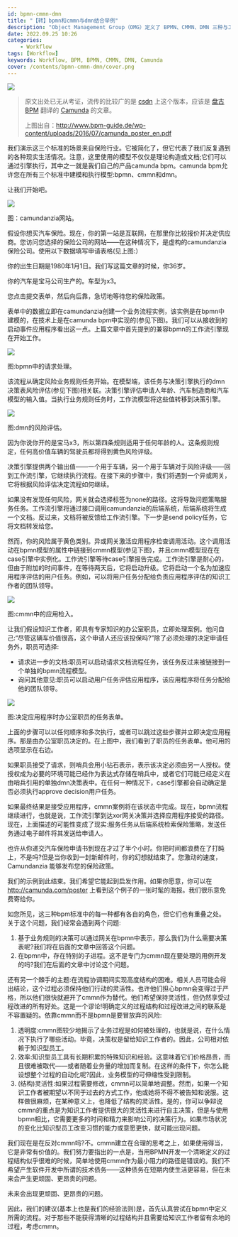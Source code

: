 ```yaml
---
id: bpmn-cmmn-dmn
title: "【转】bpmn和cmmn与dmn结合举例"
description: "Object Management Group（OMG）定义了 BPMN、CMMN、DMN 三种与工作流相关的规范，本文以一个实例介绍了这三种模型的区别和使用场景"
date: 2022.09.25 10:26
categories:
    - Workflow
tags: [Workflow]
keywords: Workflow, BPM, BPMN, CMMN, DMN, Camunda
cover: /contents/bpmn-cmmn-dmn/cover.png
---
```


![](/contents/bpmn-cmmn-dmn/cover.png)

> 原文出处已无从考证，流传的比较广的是 [csdn](https://blog.csdn.net/qq_30739519/article/details/106622771) 上这个版本，应该是 [盘古BPM](http://pangubpm.com/) 翻译的 [Camunda](https://camunda.com/) 的文章。
> 
> 上图出自：http://www.bpm-guide.de/wp-content/uploads/2016/07/camunda_poster_en.pdf

我们演示这三个标准的场景来自保险行业。它被简化了，但它代表了我们反复遇到的各种现实生活情况。注意，这里使用的模型不仅仅是理论构造或文档;它们可以通过引擎执行，其中之一就是我们自己的产品camunda bpm。camunda bpm允许您在所有三个标准中建模和执行模型:bpmn、cmmn和dmn。

让我们开始吧。

![](/contents/bpmn-cmmn-dmn/website.png)

图：camundanzia网站。

假设你想买汽车保险。现在，你的第一站是互联网，在那里你比较报价并决定供应商。您访问您选择的保险公司的网站——在这种情况下，是虚构的camundanzia保险公司。使用以下数据填写申请表格(见上图:）

你的出生日期是1980年1月1日。我们写这篇文章的时候，你36岁。

你的汽车是宝马公司生产的。车型为x3。

您点击提交表单，然后向后靠，急切地等待您的保险政策。

表单中的数据立即在camundanzia创建一个业务流程实例，该实例是在bpmn中建模的，在技术上是在camunda bpm中实现的(参见下图)。我们可以从接收到的启动事件应用程序看出这一点。上篇文章中首先提到的兼容bpmn的工作流引擎现在开始工作。

![](/contents/bpmn-cmmn-dmn/bpmn.png)

图:bpmn中的请求处理。

该流程从确定风险业务规则任务开始。在模型端，该任务与决策引擎执行的dmn决策表风险评估(参见下图)相关联。决策引擎评估申请人年龄、汽车制造商和汽车模型的输入值。当执行业务规则任务时，工作流模型将这些值转移到决策引擎。

![](/contents/bpmn-cmmn-dmn/dmn.png)

图:dmn的风险评估。

因为你说你开的是宝马x3，所以第四条规则适用于任何年龄的人。这条规则规定，任何高价值车辆的驾驶员都将得到黄色风险评级。

决策引擎提供两个输出值——一个用于车辆，另一个用于车辆对于风险评级——回到工作流引擎，它继续执行流程。在接下来的步骤中，我们将遇到一个异或网关，它将根据风险评估决定流程如何继续。

如果没有发现任何风险，网关就会选择标签为none的路径。这将导致问题策略服务任务。工作流引擎将通过接口调用camundanzia的后端系统，后端系统将生成一个文档。反过来，文档将被反馈给工作流引擎。下一步是send policy任务，它将文档转发给您。

然而，你的风险属于黄色类别。异或网关激活应用程序检查调用活动。这个调用活动在bpmn模型的属性中链接到cmmn模型(参见下图)，并且cmmn模型现在在case引擎中实例化。工作流引擎等待case引擎报告完成。工作流引擎是耐心的，但由于附加的时间事件，在等待两天后，它将启动升级。它将启动一个名为加速应用程序评估的用户任务。例如，可以将用户任务分配给负责应用程序评估的知识工作者的团队领导。

![](/contents/bpmn-cmmn-dmn/cmmn.png)

图:cmmn中的应用检入。

让我们假设知识工作者，即具有专家知识的办公室职员，立即处理案例。他问自己:“尽管这辆车价值很高，这个申请人还应该投保吗?”除了必须处理的决定申请任务外，职员可选择:

* 请求进一步的文档:职员可以启动请求文档流程任务，该任务反过来被链接到一个单独的bpmn流程模型。
* 询问其他意见:职员可以启动用户任务评估应用程序，该应用程序将任务分配给他的团队领导。

![](/contents/bpmn-cmmn-dmn/decide.png)

图:决定应用程序时办公室职员的任务表单。

上面的步骤可以以任何顺序和多次执行，或者可以跳过这些步骤并立即决定应用程序。那是由办公室职员决定的。在上图中，我们看到了职员的任务表单。他可用的选项显示在右边。

如果职员接受了请求，则哨兵会用小钻石表示，表示该决定必须由另一人授权。使授权成为必要的环境可能已经作为表达式存储在哨兵中，或者它们可能已经定义在由哨兵引用的单独dmn决策表中。在任何一种情况下，case引擎都会自动确定是否必须执行approve decision用户任务。

如果最终结果是接受应用程序，cmmn案例将在该状态中完成。现在，bpmn流程继续进行，也就是说，工作流引擎到达xor网关决策并选择应用程序接受的路径。现在，上面描述的可能性变成了现实:服务任务从后端系统检索保险策略，发送任务通过电子邮件将其发送给申请人。

也许从你递交汽车保险申请书到现在才过了半个小时。你把时间都浪费在了打盹上，不是吗?但是当你收到一封新邮件时，你的幻想就结束了。您激动的速度，Camundanzia  能够发布您的保险政策。

我们的示例到此结束。我们希望它能起到启发作用。如果你愿意，你可以在 http://camunda.com/poster 上看到这个例子的一张时髦的海报。我们很乐意免费寄给你。

如您所见，这三种bpm标准中的每一种都有各自的角色，但它们也有重叠之处。关于这个问题，我们经常会遇到两个问题:

1. 基于业务规则的决策可以通过网关在bpmn中表示，那么我们为什么需要决策表呢?我们将在后面的文章中回答这个问题。
1. 在bpmn中，存在特别的子进程。这不是专门为cmmn现在要处理的用例开发的吗?我们在后面的文章中讨论这个问题。

还有另一个棘手的主题:在流程协调期间实现高度结构的困难。相关人员可能会得出结论，这个过程必须保持他们行动的灵活性。也许他们担心bpmn会变得过于严格，所以他们很快就避开了cmmn作为替代。他们希望保持灵活性，但仍然享受过程改进的所有好处。这是一个谬论!明确定义的过程结构和过程改进之间的联系是不容置疑的。依靠cmmn而不是bpmn是要冒放弃的风险:

1. 透明度:cmmn图较少地揭示了业务过程是如何被处理的，也就是说，在什么情况下执行了哪些活动。毕竟，决策权是留给知识工作者的。因此，公司相对依赖于知识型员工。
1. 效率:知识型员工具有长期积累的特殊知识和经验。这意味着它们价格昂贵，而且很难被取代——或者随着业务量的增加而复制。在这样的条件下，你怎么能设想整个过程的自动化呢?因此，业务模型的可伸缩性受到限制。
1. (结构)灵活性:如果过程需要修改，cmmn可以简单地调整。然而，如果一个知识工作者被期望以不同于过去的方式工作，他或她将不得不被告知和说服。这样做很麻烦，在某种意义上，也降低了结构的灵活性。是的，你可以争辩说cmmn的重点是为知识工作者提供很大的灵活性来进行自主决策，但是与使用bpmn相比，它需要更多的时间和精力来影响公司的决策行为。如果市场状况的变化比知识型员工改变习惯的能力或意愿更快，就可能出现问题。

我们现在是在反对cmmn吗?不。cmmn建立在合理的思考之上，如果使用得当，它是非常有价值的。我们努力要指出的一点是，当用BPMN开发一个清晰定义的过程结构似乎很难的时候，简单地使用cmmn作为最小阻力的路径是错误的。我们不希望产生软件开发中所谓的技术债务——这种债务在短期内使生活更容易，但在未来会产生更顽固、更昂贵的问题。

未来会出现更顽固、更昂贵的问题。

因此，我们的建议(基本上也是我们的经验法则)是，首先认真尝试在bpmn中定义所需的流程。对于那些不能获得清晰的过程结构并且需要给知识工作者留有余地的过程，考虑cmmn。